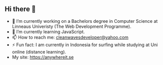## Hi there 👋

<!--
**cleanwavesdeveloper/cleanwavesdeveloper** is a ✨ _special_ ✨ repository because its `README.md` (this file) appears on your GitHub profile.

Here are some ideas to get you started:

- 🔭 I’m currently working on ...
- 🌱 I’m currently learning ...
- 👯 I’m looking to collaborate on ...
- 🤔 I’m looking for help with ...
- 💬 Ask me about ...
- 📫 How to reach me: ...
- 😄 Pronouns: ...
- ⚡ Fun fact: ...
-->


- 🔭 I’m currently working on a Bachelors degree in Computer Science at Linneaus Univeristy (The Web Development Programme).
- 🌱 I’m currently learning JavaScript.
- 📫 How to reach me: cleanwavesdeveloper@yahoo.com
- ⚡ Fun fact: I am currently in Indonesia for surfing while studying at Uni online (distance learning).
- My site: https://anywhereit.se
